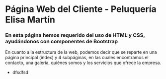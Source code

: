 # Página Web del Cliente - Peluquería Elisa Martín
### En esta página hemos requerido del uso de HTML y CSS, ayudándonos con componentes de Bootstrap
En cuanto a la estructura de la web, podemos decir que se reparte en una página principal (index) y 4 subpáginas, en las cuales encontramos el contacto, una galería, quiénes somos y los servicios que ofrece la empresa.

- dfsdfsd
